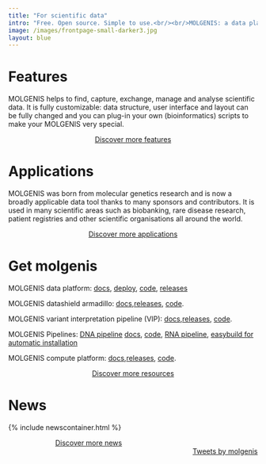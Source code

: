 ```yaml
---
title: "For scientific data"
intro: "Free. Open source. Simple to use.<br/><br/>MOLGENIS: a data platform for researchers to accelerate scientific collaborations and for bioinformaticians who want to make researchers happy.<br/><br/><br/><br/><br/>"
image: /images/frontpage-small-darker3.jpg
layout: blue
---
```


# Features



MOLGENIS helps to find, capture, exchange, manage and analyse scientific data. It is fully customizable: data structure, user interface and layout can be fully changed and you can plug-in your own (bioinformatics) scripts to make your MOLGENIS very special.

<div style="text-align: center">
<a href="/features.html" class="bluebutton">Discover more features</a>
</div>

# Applications

MOLGENIS was born from molecular genetics research and is now a broadly applicable data tool thanks to many sponsors and contributors. It is used in many scientific areas such as biobanking, rare disease research, patient registries and other scientific organisations all around the world.

<div style="text-align: center">
<a href="/communities.html" class="bluebutton">Discover more applications</a>
</div>

# Get molgenis

MOLGENIS data platform: [docs](https://molgenis.github.io/molgenis-emx2/#/molgenis/), [deploy](https://molgenis.github.io/molgenis-emx2/#/molgenis/run_java), [code](https://github.com/molgenis/molgenis-emx2), [releases](https://github.com/molgenis/molgenis-emx2/releases)

MOLGENIS datashield armadillo: [docs](https://molgenis.github.io/molgenis-service-armadillo),[releases](https://github.com/molgenis/molgenis-service-armadillo/releases), [code](https://github.com/molgenis/molgenis-service-armadillo).

MOLGENIS variant interpretation pipeline (VIP): [docs](https://molgenis.github.io/vip/),[releases](https://github.com/molgenis/vip/releases), [code](https://github.com/molgenis/vip).

MOLGENIS Pipelines: [DNA pipeline](https://github.com/molgenis/NGS_DNA) [docs](https://molgenis.gitbooks.io/ngs_dna/), [code](https://github.com/molgenis/NGS_DNA), [RNA pipeline](https://github.com/molgenis/NGS_RNA), [easybuild for automatic installation](https://github.com/molgenis/easybuild-easyconfigs)

MOLGENIS compute platform: [docs](https://rawgit.com/molgenis/molgenis-compute/master/molgenis-compute-core/README.html),[releases](https://github.com/molgenis/molgenis-compute/releases), [code](https://github.com/molgenis/molgenis-compute).

<div style="text-align: center">
<a href="/get.html" class="bluebutton">Discover more resources</a>
</div>

# News

<div style="float:right; padding-left: 48px; margin-top:48px;">
<a class="twitter-timeline" data-width="300" data-height="100%" href="https://twitter.com/molgenis?ref_src=twsrc%5Etfw">Tweets by molgenis</a> <script async src="https://platform.twitter.com/widgets.js" charset="utf-8"></script>
</div>

{% include newscontainer.html %}

<div style="text-align: center">
<a href="/news.html" class="bluebutton">Discover more news</a>
</div>

